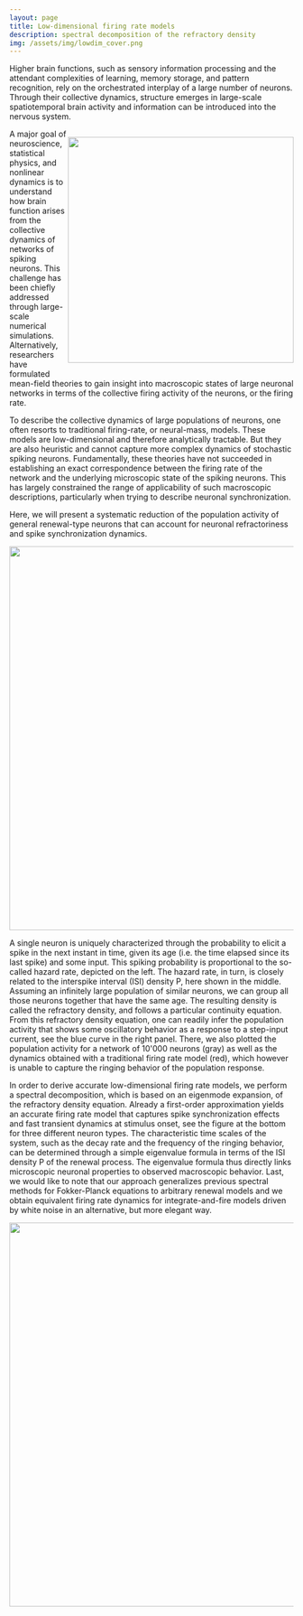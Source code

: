 ```yaml
---
layout: page
title: Low-dimensional firing rate models
description: spectral decomposition of the refractory density
img: /assets/img/lowdim_cover.png
---
```



<div>  
<p>Higher brain functions, such as sensory information processing and the attendant complexities of learning, memory storage, and pattern recognition, rely on the orchestrated interplay of a large number of neurons.
Through their collective dynamics, structure emerges in large-scale spatiotemporal brain activity and information can be introduced into the nervous system.
</p><p style="float: right;"><img src="{{ site.baseurl }}/assets/img/activity_fig.png" alt="" title="overview" style="float: left" width="400px" height="auto" padding="1px"></p>  
</div>
A major goal of neuroscience, statistical physics, and nonlinear dynamics is to understand how brain
function arises from the collective dynamics of networks of spiking neurons. This challenge has been
chiefly addressed through large-scale numerical simulations. Alternatively, researchers have formulated
mean-field theories to gain insight into macroscopic states of large neuronal networks in terms of the
collective firing activity of the neurons, or the firing rate.


To describe the collective dynamics of large populations of neurons, one often resorts to traditional firing-rate, or neural-mass, models. These models are low-dimensional and therefore analytically tractable. But they are also heuristic and cannot capture more complex dynamics of stochastic spiking neurons.
Fundamentally, these theories have not succeeded in
establishing an exact correspondence between the firing rate of the network and the underlying microscopic
state of the spiking neurons. This has largely constrained the range of applicability of such macroscopic
descriptions, particularly when trying to describe neuronal synchronization.


Here, we will present a systematic reduction of the population activity of general renewal-type neurons that can account for neuronal refractoriness and spike synchronization dynamics.
<div><p style="float: center;"><img src="{{ site.baseurl }}/assets/img/PAR_network.png" alt="" title="Hazard rate (left) and ISI density (middle) for a neuron described via a Poisson process with absolute refractoriness (PAR). The population activity (right) for a network of PAR neurons coincides with the exact integral of the refractory density equation, but traditional firing rate models can only capture the stationary states." style="float: center" width="680px" height="auto" padding="10px"></p>  
</div>
A single neuron is uniquely characterized through the probability to elicit a spike in the next instant in time, given its age (i.e. the time elapsed since its last spike) and some input.
This spiking probability is proportional to the so-called hazard rate, depicted on the left.
The hazard rate, in turn, is closely related to the interspike interval (ISI) density P, here shown in the middle.
Assuming an infinitely large population of similar neurons, we can group all those neurons together that have the same age.
The resulting density is called the refractory density, and follows a particular continuity equation.
From this refractory density equation, one can readily infer the population activity that shows some oscillatory behavior as a response to a step-input current, see the blue curve in the right panel.
There, we also plotted the population activity for a network of 10'000 neurons (gray) as well as the dynamics obtained with a traditional firing rate model (red), which however is unable to capture the ringing behavior of the population response.


In order to derive accurate low-dimensional firing rate models, we perform a spectral decomposition, which is based on an eigenmode expansion, of the refractory density equation.
Already a first-order approximation yields an accurate firing rate model that captures spike synchronization effects and fast transient dynamics at stimulus onset, see the figure at the bottom for three different neuron types.
The characteristic time scales of the system, such as the decay rate and the frequency of the ringing behavior, can be determined through a simple eigenvalue formula in terms of the ISI density P of the renewal process.
The eigenvalue formula thus directly links microscopic neuronal properties to observed macroscopic behavior. 
Last, we would like to note that our approach generalizes previous spectral methods for Fokker-Planck equations to arbitrary renewal models and we obtain equivalent firing rate dynamics for integrate-and-fire models driven by white noise in an alternative, but more elegant way.
<div><p style="float: center;"><img src="{{ site.baseurl }}/assets/img/Fig2_PSTH.png" alt="" title="The population activity for a network of PAR neurons (left), of neurons described by a Gamma process (middle) and of perfect integrate-and-fire neurons driven by white noise (right) is accurately captured by a first-order approximation, retaining only the modes associated with the first non-trivial eigenvalue of the spectral decomposition." style="float: center" width="680px" height="auto" padding="10px"></p>  
</div>
